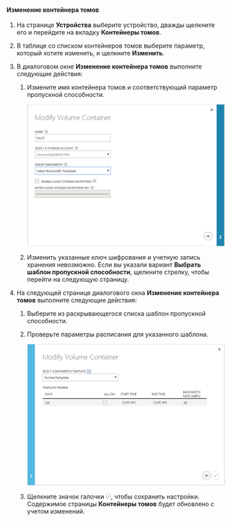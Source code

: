 <!--author=SharS last changed: 1/7/2016-->

#### Изменение контейнера томов

1. На странице **Устройства** выберите устройство, дважды щелкните его и перейдите на вкладку **Контейнеры томов**.

2. В таблице со списком контейнеров томов выберите параметр, который хотите изменить, и щелкните **Изменить**.

3. В диалоговом окне **Изменение контейнера томов** выполните следующие действия:

    1. Измените имя контейнера томов и соответствующий параметр пропускной способности. 

        ![Изменение контейнера томов с использованием шаблона пропускной способности 1](./media/storsimple-modify-volume-container/HCS_ModifyVCBT1-include.png)

    2. Изменить указанные ключ шифрования и учетную запись хранения невозможно. Если вы указали вариант **Выбрать шаблон пропускной способности**, щелкните стрелку, чтобы перейти на следующую страницу.

4. На следующей странице диалогового окна **Изменение контейнера томов** выполните следующие действия:

    1. Выберите из раскрывающегося списка шаблон пропускной способности.

    2. Проверьте параметры расписания для указанного шаблона.

        ![Изменение контейнера томов с использованием шаблона пропускной способности 2](./media/storsimple-modify-volume-container/HCS_ModifyVCBT2-include.png)

    3. Щелкните значок галочки ![значок галочки](./media/storsimple-modify-volume-container/HCS_CheckIcon-include.png), чтобы сохранить настройки. Содержимое страницы **Контейнеры томов** будет обновлено с учетом изменений.

 

<!---HONumber=AcomDC_0114_2016-->